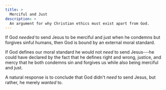 ```yaml
---
title: >
  Merciful and Just
description: >
  An argument for why Christian ethics must exist apart from God.
---
```


If God _needed_ to send Jesus to be merciful and just when he condemns but forgives sinful humans, then God is bound by an external moral standard.

If God defines our moral standard he would not _need_ to send Jesus---he could have declared by the fact that he defines right and wrong, justice, and mercy that he both condemns sin and forgives us while also being merciful and just.

A natural response is to conclude that God didn't _need_ to send Jesus, but rather, he merely _wanted_ to.
